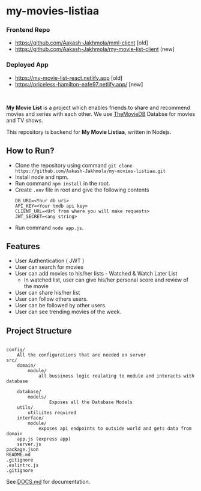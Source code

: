 # my-movies-listiaa

### Frontend Repo 
* https://github.com/Aakash-Jakhmola/mml-client [old]
* https://github.com/Aakash-Jakhmola/my-movie-list-client [new]
### Deployed App 
* https://my-movie-list-react.netlify.app [old]
* https://priceless-hamilton-eafe97.netlify.app/ [new]

<br/>

**My Movie List** is a project which enables friends to share and recommend movies and series with each other.
We use [TheMovieDB](https://www.themoviedb.org) Databse for movies and TV shows.

This repository is backend for **My Movie Listiaa**, written in Nodejs.

## How to Run?

 - Clone the repository using command `git clone https://github.com/Aakash-Jakhmola/my-movies-listiaa.git`
 - Install node and npm.
 - Run command `npm install` in the root.
 - Create `.env` file in root and give the following contents
    ```
    DB_URI=<Your db uri>  
    API_KEY=<Your tmdb api key>  
    CLIENT_URL=<Url from where you will make requests>  
    JWT_SECRET=<any string>
     ``` 
 - Run command `node app.js`. 

## Features

* User Authentication ( JWT )
* User can search for movies
* User can add movies to his/her lists - Watched & Watch Later List
  * In watched list, user can give his/her personal score and review of the movie
* User can share his/her list
* User can follow others users. 
* User can be followed by other users.
* User can see trending movies of the week.


## Project Structure 

```

config/
    All the configurations that are needed on server
src/
    domain/
        module/
            all bussiness logic realating to module and interacts with database
    
    database/
        models/
                Exposes all the Database Models
    utils/
        utiliites required
    interface/
        module/
            exposes api endpoints to outside world and gets data from domain
    app.js (express app)
    server.js
package.json
README.md
.gitignore
.eslintrc.js
.gitignore
```


See [DOCS.md](DOCS.md) for documentation.

